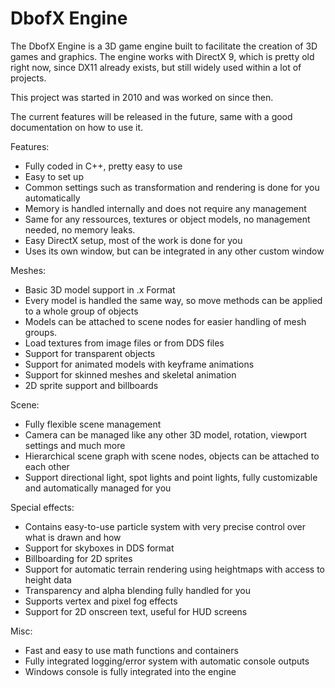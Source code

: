 DbofX Engine
============

The DbofX Engine is a 3D game engine built to facilitate the creation of 3D games and graphics.
The engine works with DirectX 9, which is pretty old right now, since DX11 already exists, but still widely used within a lot of projects.

This project was started in 2010 and was worked on since then. 

The current features will be released in the future, same with a good documentation on how to use it.

Features:
- Fully coded in C++, pretty easy to use
- Easy to set up
- Common settings such as transformation and rendering is done for you automatically
- Memory is handled internally and does not require any management
- Same for any ressources, textures or object models, no management needed, no memory leaks.
- Easy DirectX setup, most of the work is done for you
- Uses its own window, but can be integrated in any other custom window

Meshes:
- Basic 3D model support in .x Format
- Every model is handled the same way, so move methods can be applied to a whole group of objects
- Models can be attached to scene nodes for easier handling of mesh groups.
- Load textures from image files or from DDS files
- Support for transparent objects
- Support for animated models with keyframe animations
- Support for skinned meshes and skeletal animation 
- 2D sprite support and billboards

Scene:
- Fully flexible scene management
- Camera can be managed like any other 3D model, rotation, viewport settings and much more
- Hierarchical scene graph with scene nodes, objects can be attached to each other
- Support directional light, spot lights and point lights, fully customizable and automatically managed for you

Special effects:
- Contains easy-to-use particle system with very precise control over what is drawn and how
- Support for skyboxes in DDS format
- Billboarding for 2D sprites
- Support for automatic terrain rendering using heightmaps with access to height data
- Transparency and alpha blending fully handled for you
- Supports vertex and pixel fog effects
- Support for 2D onscreen text, useful for HUD screens

Misc:
- Fast and easy to use math functions and containers
- Fully integrated logging/error system with automatic console outputs
- Windows console is fully integrated into the engine

